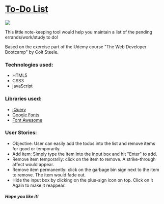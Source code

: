 
<h1><a href="https://freda997.github.io/TO-DO-LIST/"><strong>To-Do List</strong></a></h1>
<img src="https://media.giphy.com/media/H7emxC1dTnMs05MXpH/giphy.gif">
<br>
<p>This little note-keeping tool would help you maintain a list of the pending errands/work/study to do!</p>
<p>Based on the exercise part of the Udemy course "The Web Developer Bootcamp" by Colt Steele.</p>
<h3>Technologies used: </h3>
<ul>
	<li>HTML5</li>
	<li>CSS3</li>
	<li>javaScript </li>
</ul>
<h3>Libraries used: </h3>
<ul>
	<li><a href="https://jquery.com/"> jQuery</a></li>
	<li><a href="https://fonts.google.com/"> Google Fonts</a></li>
	<li><a href="https://fontawesome.com/v4.7.0/"> Font Awesome</a></li>
</ul>

<h3>User Stories: </h3>
<ul>
  <li>Objective: User can easily add the todos into the list and remove items for good or temporarily. </li>
	<li>Add item: Simply type the item into the input box and hit "Enter" to add.</li>
	<li>Remove item temporarily: click on the item to remove. A strike-through affect would appear.</li>
	<li>Remove item permanently: click on the garbage bin sign next to the item to remove. The item would fade out.</li>
	<li>Hide the input box by clicking on the plus-sign icon on top. Click on it Again to make it reappear.</li>
</ul>

<h5>Hope you like it!</h5>
